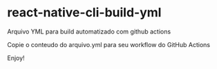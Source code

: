 # react-native-cli-build-yml
Arquivo YML para build automatizado com github actions

Copie o conteudo do arquivo.yml para seu workflow do GitHub Actions

Enjoy!
